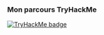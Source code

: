 ### Mon parcours TryHackMe
[![TryHackMe badge](https://tryhackme-badges.s3.amazonaws.com/3963915.png)](https://tryhackme.com/p/3963915)

